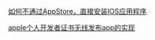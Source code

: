 

[如何不通过AppStore，直接安装IOS应用程序](https://blog.csdn.net/zfangls/article/details/56278942)

[apple个人开发者证书无线发布app的实现](https://blog.csdn.net/sing_sing/article/details/7497794)